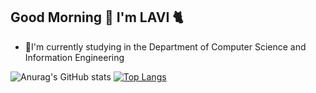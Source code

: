 ## Good Morning 👋 I'm LAVI :cat2:

- 🌱I'm currently studying in the Department of Computer Science and Information Engineering

![Anurag's GitHub stats](https://github-readme-stats.vercel.app/api?username=LAVI724&show_icons=true&theme=radical)
[![Top Langs](https://github-readme-stats.vercel.app/api/top-langs/?username=LAVI724&layout=compact&show_icons=true&theme=radical)](https://github.com/anuraghazra/github-readme-stats)
